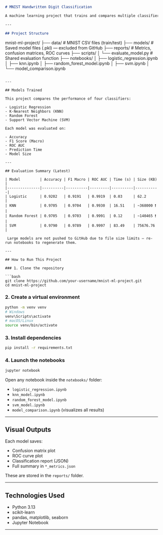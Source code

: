 ```markdown
# MNIST Handwritten Digit Classification

A machine learning project that trains and compares multiple classifiers on the MNIST digit dataset using Python and Scikit-learn.

---

## Project Structure

```

mnist-ml-project/
├── data/                   # MNIST CSV files (train/test)
├── models/                 # Saved model files (.pkl) — excluded from GitHub
├── reports/                # Metrics, confusion matrices, ROC curves
├── scripts/
│   └── evaluate\_model.py   # Shared evaluation function
├── notebooks/
│   ├── logistic\_regression.ipynb
│   ├── knn.ipynb
│   ├── random\_forest\_model.ipynb
│   ├── svm.ipynb
│   └── model\_comparison.ipynb

````

---

## Models Trained

This project compares the performance of four classifiers:

- Logistic Regression
- K-Nearest Neighbors (KNN)
- Random Forest
- Support Vector Machine (SVM)

Each model was evaluated on:

- Accuracy
- F1 Score (Macro)
- ROC AUC
- Prediction Time
- Model Size

---

## Evaluation Summary (Latest)

| Model         | Accuracy | F1 Macro | ROC AUC | Time (s) | Size (KB) |
|---------------|----------|----------|---------|----------|-----------|
| Logistic      | 0.9202   | 0.9191   | 0.9919  | 0.03     | 62.2      |
| KNN           | 0.9705   | 0.9704   | 0.9930  | 16.51    | ~368000 ❗ |
| Random Forest | 0.9705   | 0.9703   | 0.9991  | 0.12     | ~140465 ❗ |
| SVM           | 0.9790   | 0.9789   | 0.9997  | 83.49    | 75676.76  |

 Large models are not pushed to GitHub due to file size limits — re-run notebooks to regenerate them.

---

## How to Run This Project

### 1. Clone the repository

```bash
git clone https://github.com/your-username/mnist-ml-project.git
cd mnist-ml-project
````

### 2. Create a virtual environment

```bash
python -m venv venv
# Windows
venv\Scripts\activate
# macOS/Linux
source venv/bin/activate
```

### 3. Install dependencies

```bash
pip install -r requirements.txt
```

### 4. Launch the notebooks

```bash
jupyter notebook
```

Open any notebook inside the `notebooks/` folder:

* `logistic_regression.ipynb`
* `knn_model.ipynb`
* `random_forest_model.ipynb`
* `svm_model.ipynb`
* `model_comparison.ipynb` (visualizes all results)

---

## Visual Outputs

Each model saves:

* Confusion matrix plot
* ROC curve plot
* Classification report (JSON)
* Full summary in `*_metrics.json`

These are stored in the `reports/` folder.

---

## Technologies Used

* Python 3.13
* scikit-learn
* pandas, matplotlib, seaborn
* Jupyter Notebook

---
